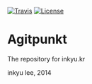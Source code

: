 [![Travis](https://travis-ci.org/inq/agitpunkt.svg)](https://travis-ci.org/inq/agitpunkt) [![License](https://img.shields.io/badge/license-AGPL%203.0-blue.svg)](LICENSE)

Agitpunkt
=========

The repository for inkyu.kr

inkyu lee, 2014
